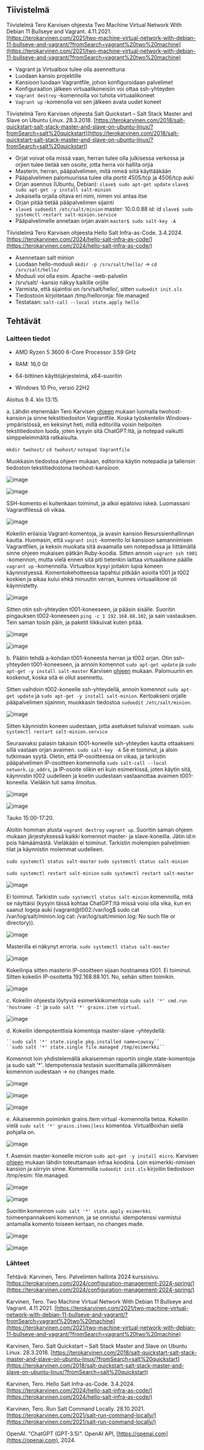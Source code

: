 ## Tiivistelmä

Tiivistelmä Tero Karvisen ohjeesta Two Machine Virtual Network With Debian 11 Bullseye and Vagrant. 4.11.2021. [https://terokarvinen.com/2021/two-machine-virtual-network-with-debian-11-bullseye-and-vagrant/?fromSearch=vagrant%20two%20machine](https://terokarvinen.com/2021/two-machine-virtual-network-with-debian-11-bullseye-and-vagrant/?fromSearch=vagrant%20two%20machine)

- Vagrant ja Virtualbox tulee olla asennettuna
- Luodaan kansio projektille
- Kansioon luodaan Vagrantfile, johon konfiguroidaan palvelimet
- Konfiguraation jälkeen virtuaalikoneisiin voi ottaa ssh-yhteyden
- ``Vagrant destroy`` -komennolla voi tuhota virtuaalikoneet
- ``Vagrant up`` -komenolla voi sen jälkeen avata uudet koneet

Tiivistelmä Tero Karvisen ohjeesta Salt Quickstart – Salt Stack Master and Slave on Ubuntu Linux. 28.3.2018. [https://terokarvinen.com/2018/salt-quickstart-salt-stack-master-and-slave-on-ubuntu-linux/?fromSearch=salt%20quickstart](https://terokarvinen.com/2018/salt-quickstart-salt-stack-master-and-slave-on-ubuntu-linux/?fromSearch=salt%20quickstart)

- Orjat voivat olla missä vaan, herran tulee olla julkisessa verkossa ja orjien tulee tietää sen osoite, jotta herra voi hallita orjia
- Masterin, herran, pääpalvelimen, mitä nimeä siitä käyttääkään
- Pääpalvelimen palomuurissa tulee olla portit 4505/tcp ja 4506/tcp auki
- Orjan asennus (Ubuntu, Debian): ``slave$ sudo apt-get update`` ``slave$ sudo apt-get -y install salt-minion``
- Jokaisella orjalla oltava eri nimi, nimen voi antaa itse
- Orjan pitää tietää pääpalvelimen sijainti
- ``slave$ sudoedit /etc/salt/minion`` master: 10.0.0.88 id: id ``slave$ sudo systemctl restart salt-minion.service``
- Pääpalvelimelle annetaan orjan avain ``master$ sudo salt-key -A``


Tiivistelmä Tero Karvisen ohjeesta Hello Salt Infra-as-Code. 3.4.2024. [https://terokarvinen.com/2024/hello-salt-infra-as-code/](https://terokarvinen.com/2024/hello-salt-infra-as-code/)

- Asennetaan salt minion
- Luodaan hello-moduuli ``mkdir -p /srv/salt/hello/`` -> ``cd /srv/salt/hello/``
- Moduuli voi olla esim. Apache -web-palvelin
- /srv/salt/ -kansio näkyy kaikille orjille
- Varmista, että sijaintisi on /srv/salt/hello/, sitten ``sudoedit init.sls``
- Tiedostoon kirjoitetaan
    /tmp/helloronja:
    file.managed
- Testataan: ``salt-call --local state.apply hello``


## Tehtävät

### Laitteen tiedot

- AMD Ryzen 5 3600 6-Core Processor 3.59 GHz

- RAM: 16,0 Gt

- 64-bittinen käyttöjärjestelmä, x64-suoritin

- Windows 10 Pro, versio 22H2


Aloitus 9.4. klo 13:15.

a. Lähdin etenemään Tero Karvisen [ohjeen](https://terokarvinen.com/2021/two-machine-virtual-network-with-debian-11-bullseye-and-vagrant/?fromSearch=vagrant%20two%20machine) mukaan luomalla twohost-kansion ja sinne tekstitiedoston Vagrantfile. Koska työskentelin 
Windows-ympäristössä, en keksinyt heti, millä editorilla voisin helpoiten tekstitiedoston luoda, joten kysyin sitä ChatGPT:ltä, ja notepad vaikutti simppeleimmältä ratkaisulta.

``mkdir twohost/`` ``cd twohost/`` ``notepad Vagrantfile``

Muokkasin tiedostoa ohjeen mukaan, editorina käytin notepadia ja tallensin tiedoston tekstitiedostona twohost-kansioon.

![image](https://github.com/RonjaVee/Palvelinten-hallinta/assets/148786247/9d98c2b6-62ed-4359-bd5d-837f34465038)

![image](https://github.com/RonjaVee/Palvelinten-hallinta/assets/148786247/2de9b555-7d54-49d7-8804-f6884bb9b753)

SSH-komento ei kuitenkaan toiminut, ja alkoi epätoivo iskeä. Luomassani Vagrantfilessä oli vikaa. 

![image](https://github.com/RonjaVee/Palvelinten-hallinta/assets/148786247/92a490dc-232f-4174-8f4f-e0a417c97c3f)

Kokeilin erilaisia Vagrant-komentoja, ja avasin kansion Resurssienhallinnan kautta. Huomasin, että ``vagrant init`` -komento loi kansioon samannimisen Vagrantfilen, ja keksin muokata sitä avaamalla sen notepadissa ja liittämällä sinne ohjeen mukaisen pätkän
Ruby-koodia. Sitten annoin ``vagrant ssh t001`` -komennon, mutta vielä ennen sitä piti tietenkin laittaa virtuaalikone päälle ``vagrant up`` -komennolla. Virtualbox kysyi joitakin lupia koneen käynnistyessä. Komentokehotteessa tapahtui pitkään asioita t001 ja t002
koskien ja aikaa kului ehkä minuutin verran, kunnes virtuaalikone oli käynnistetty.

![image](https://github.com/RonjaVee/Palvelinten-hallinta/assets/148786247/9c05add3-4b3d-4b7b-950d-ccb7af017896)


Sitten otin ssh-yhteyden t001-koneeseen, ja pääsin sisälle. Suoritin pingauksen t002-koneeseen ``ping -c 1 192.168.88.102``, ja sain vastauksen. Tein saman toisin päin, ja paketit liikkuivat kuten pitää.

![image](https://github.com/RonjaVee/Palvelinten-hallinta/assets/148786247/853222f7-c0cf-47ec-8f18-86694e2d5657)

![image](https://github.com/RonjaVee/Palvelinten-hallinta/assets/148786247/8d661704-17fe-4b75-be80-2d23b3c997e3)

b. Päätin tehdä a-kohdan t001-koneesta herran ja t002 orjan. Otin ssh-yhteyden t001-koneeseen, ja annoin komennot ``sudo apt-get update`` ja ``sudo apt-get -y install salt-master`` Karvisen [ohjeen](https://terokarvinen.com/2018/salt-quickstart-salt-stack-master-and-slave-on-ubuntu-linux/?fromSearch=salt%20quickstart) mukaan. Palomuuriin en koskenut, koska sitä ei ollut asennettu.

Sitten vaihdoin t002-koneelle ssh-yhteydellä, annoin komennot ``sudo apt-get update`` ja ``sudo apt-get -y install salt-minion``. Kertoakseni orjalle pääpalvelimen sijainnin, muokkasin tiedostoa ``sudoedit /etc/salt/minion``. 

![image](https://github.com/RonjaVee/Palvelinten-hallinta/assets/148786247/3863f452-36f2-4564-8e12-af0cc8bec1d9)


Sitten käynnistin koneen uudestaan, jotta asetukset tulisivat voimaan. ``sudo systemctl restart salt-minion.service``

Seuraavaksi palasin takaisin t001-koneelle ssh-yhteyden kautta ottaakseni sillä vastaan orjan avaimen. ``sudo salt-key -A`` Se ei toiminut, ja aloin tutkimaan syytä. Oletin, että IP-osoitteessa on vikaa, ja tarkistin pääpalvelimen IP-osoitteen komennolla 
``sudo salt-call --local network.ip_addrs``, ja IP-osoite olikin eri kuin esimerkissä, joten käytin sitä, käynnistin t002 uudelleen ja koetin uudestaan vastaanottaa avaimen t001-koneella. Vieläkin tuli sama ilmoitus.

![image](https://github.com/RonjaVee/Palvelinten-hallinta/assets/148786247/429c66e1-760e-4f88-a1b0-76f85b1041fd)

![image](https://github.com/RonjaVee/Palvelinten-hallinta/assets/148786247/41b336a2-3979-442c-9360-b0f7bf655ec9)

Tauko 15:00-17:20.

Aloitin homman alusta ``vagrant destroy`` ``vagrant up``. Suoritin saman ohjeen mukaan järjestyksessä kaikki komennot master- ja slave-koneilla. Jätin id:n pois hämäämästä. Vieläkään ei toiminut. Tarkistin molempien palvelimien tilat ja käynnistin molemmat uudelleen.

``sudo systemctl status salt-master`` ``sudo systemctl status salt-minion``

``sudo systemctl restart salt-minion`` ``sudo systemctl restart salt-master``

![image](https://github.com/RonjaVee/Palvelinten-hallinta/assets/148786247/3943513e-2b95-41ce-a24a-19099841048c)

Ei toiminut. Tarkistin ``sudo systemctl status salt-minion`` komennolla, mitä se näyttäisi (kysyin tässä kohtaa ChatGPT:ltä missä voisi olla vika, kun en saanut logeja auki (vagrant@t002:/var/log$ sudo cat /var/log/salt/minion.log
cat: /var/log/salt/minion.log: No such file or directory)).

![image](https://github.com/RonjaVee/Palvelinten-hallinta/assets/148786247/e32d2e81-d808-4297-8601-509f9d5d0329)

Masterilla ei näkynyt erroria. ``sudo systemctl status salt-master``

![image](https://github.com/RonjaVee/Palvelinten-hallinta/assets/148786247/c76dcc28-76fa-4944-8bb9-3ed7de99055b)

Kokeilinpa sitten masterin IP-osoitteen sijaan hostnamea t001. Ei toiminut. Sitten kokeilin IP-osoitetta 192.168.88.101. No, sehän sitten toimikin.

![image](https://github.com/RonjaVee/Palvelinten-hallinta/assets/148786247/ad1362a4-430b-4bcd-97fd-9b980d80e839)

c. Kokeilin ohjeesta löytyviä esimerkkikomentoja ``sudo salt '*' cmd.run 'hostname -I'`` ja ``sudo salt '*' grains.item virtual``.

![image](https://github.com/RonjaVee/Palvelinten-hallinta/assets/148786247/a900b9cb-f30a-443a-bb17-3120bab0b9e9)

d. Kokeilin idempotenttisia komentoja master-slave -yhteydellä:

    ``sudo salt '*' state.single pkg.installed name=cowsay``
    ``sudo salt '*' state.single file.managed /tmp/esimerkki``

Komennot loin yhdistelemällä aikaisemman raportin single.state-komentoja ja sudo salt '*'. Idempotenssia testasin suorittamalla jälkimmäisen komennon uudestaan -> no changes made.
    
![image](https://github.com/RonjaVee/Palvelinten-hallinta/assets/148786247/b85a5ad9-6f87-4d17-806e-f497d4a4976d)

![image](https://github.com/RonjaVee/Palvelinten-hallinta/assets/148786247/5e69c09a-dc80-4a08-9bbb-04872c9f44ff)

![image](https://github.com/RonjaVee/Palvelinten-hallinta/assets/148786247/f684786c-3082-4df1-9e43-dcc21e7c7f80)

e. Aikaisemmin poiminkin grains.item virtual -komennolla tietoa. Kokeilin vielä ``sudo salt '*' grains.items|less`` komentoa. VirtualBoxhan siellä pohjalla on.

![image](https://github.com/RonjaVee/Palvelinten-hallinta/assets/148786247/af4d4e5c-b6fd-46b2-a4c2-aa5e72e713c2)

f. Asensin master-koneelle micron ``sudo apt-get -y install micro``. Karvisen [ohjeen](https://terokarvinen.com/2024/hello-salt-infra-as-code/) mukaan lähdin toteuttamaan infraa koodina. Loin esimerkki-nimisen kansion ja siirryin sinne. Komennolla
``sudoedit init.sls`` kirjoitin tiedostoon /tmp/esim: file.managed.

![image](https://github.com/RonjaVee/Palvelinten-hallinta/assets/148786247/c2462116-4b56-41f2-8792-3237a968a53a)

![image](https://github.com/RonjaVee/Palvelinten-hallinta/assets/148786247/f8d8c6a4-8d20-4e8e-9e82-538180ecddab)

Suoritin komennon ``sudo salt '*' state.apply esimerkki`` toimeenpannakseni komennon, ja se onnistui. idempotenssi varmistui antamalla komento toiseen kertaan, no changes made.

![image](https://github.com/RonjaVee/Palvelinten-hallinta/assets/148786247/8c412e86-8b30-40b8-bd00-25676cd57c70)

![image](https://github.com/RonjaVee/Palvelinten-hallinta/assets/148786247/76a9d7b2-3caf-4cdd-9527-f92efbb63c3c)

### Lähteet

Tehtävä: Karvinen, Tero. Palvelinten hallinta 2024 kurssisivu. [https://terokarvinen.com/2024/configuration-management-2024-spring/](https://terokarvinen.com/2024/configuration-management-2024-spring/)

Karvinen, Tero. Two Machine Virtual Network With Debian 11 Bullseye and Vagrant. 4.11.2021. [https://terokarvinen.com/2021/two-machine-virtual-network-with-debian-11-bullseye-and-vagrant/?fromSearch=vagrant%20two%20machine](https://terokarvinen.com/2021/two-machine-virtual-network-with-debian-11-bullseye-and-vagrant/?fromSearch=vagrant%20two%20machine)

Karvinen, Tero. Salt Quickstart – Salt Stack Master and Slave on Ubuntu Linux. 28.3.2018. [https://terokarvinen.com/2018/salt-quickstart-salt-stack-master-and-slave-on-ubuntu-linux/?fromSearch=salt%20quickstart](https://terokarvinen.com/2018/salt-quickstart-salt-stack-master-and-slave-on-ubuntu-linux/?fromSearch=salt%20quickstart)

Karvinen, Tero. Hello Salt Infra-as-Code. 3.4.2024. [https://terokarvinen.com/2024/hello-salt-infra-as-code/](https://terokarvinen.com/2024/hello-salt-infra-as-code/)

Karvinen, Tero. Run Salt Command Locally. 28.10.2021. [https://terokarvinen.com/2021/salt-run-command-locally/](https://terokarvinen.com/2021/salt-run-command-locally/)

OpenAI. "ChatGPT (GPT-3.5)". OpenAI API, [https://openai.com](https://openai.com), 2024.

